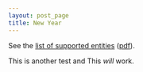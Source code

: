 ```yaml
---
layout: post_page
title: New Year
---
```


See the [list of supported entities][ent_html] ([pdf][ent_pdf]).

[ent_html]: http://maruku.rubyforge.org/entity_test.html
[ent_pdf]: http://maruku.rubyforge.org/entity_test.pdf


This is another test and This *will* work.


<script src="http://code.jquery.com/jquery-1.4.2.min.js" type="text/javascript">
</script>
<script type="text/javascript">
$(document).ready(function(){
$("#msgid").html("This is Hello World by JQuery");
});
</script>

